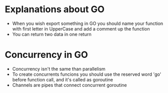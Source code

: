 # Explanations about GO

 - When you wish export something in GO you should name your function with first letter in UpperCase and add a comment up the function
 - You can return two data in one return

# Concurrency in GO

 - Concurrency isn't the same than parallelism
 - To create concurrents funcions you should use the reserved word 'go' before function call, and it's called as goroutine
 - Channels are pipes that connect concurrent goroutine
